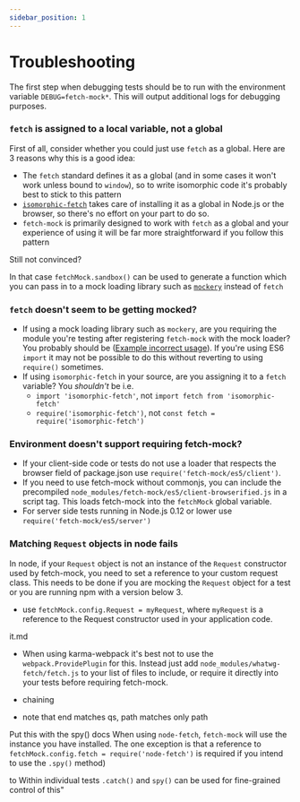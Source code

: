 ```yaml
---
sidebar_position: 1
---
```


# Troubleshooting

The first step when debugging tests should be to run with the environment variable `DEBUG=fetch-mock*`. This will output additional logs for debugging purposes.

### `fetch` is assigned to a local variable, not a global

First of all, consider whether you could just use `fetch` as a global. Here are 3 reasons why this is a good idea:

- The `fetch` standard defines it as a global (and in some cases it won't work unless bound to `window`), so to write isomorphic code it's probably best to stick to this pattern
- [`isomorphic-fetch`](https://www.npmjs.com/package/isomorphic-fetch) takes care of installing it as a global in Node.js or the browser, so there's no effort on your part to do so.
- `fetch-mock` is primarily designed to work with `fetch` as a global and your experience of using it will be far more straightforward if you follow this pattern

Still not convinced?

In that case `fetchMock.sandbox()` can be used to generate a function which you can pass in to a mock loading library such as [`mockery`](https://www.npmjs.com/package/mockery) instead of `fetch`

### `fetch` doesn't seem to be getting mocked?

- If using a mock loading library such as `mockery`, are you requiring the module you're testing after registering `fetch-mock` with the mock loader? You probably should be ([Example incorrect usage](https://github.com/wheresrhys/fetch-mock/issues/70)). If you're using ES6 `import` it may not be possible to do this without reverting to using `require()` sometimes.
- If using `isomorphic-fetch` in your source, are you assigning it to a `fetch` variable? You _shouldn't_ be i.e.
  - `import 'isomorphic-fetch'`, not `import fetch from 'isomorphic-fetch'`
  - `require('isomorphic-fetch')`, not `const fetch = require('isomorphic-fetch')`

### Environment doesn't support requiring fetch-mock?

- If your client-side code or tests do not use a loader that respects the browser field of package.json use `require('fetch-mock/es5/client')`.
- If you need to use fetch-mock without commonjs, you can include the precompiled `node_modules/fetch-mock/es5/client-browserified.js` in a script tag. This loads fetch-mock into the `fetchMock` global variable.
- For server side tests running in Node.js 0.12 or lower use `require('fetch-mock/es5/server')`

### Matching `Request` objects in node fails

In node, if your `Request` object is not an instance of the `Request`
constructor used by fetch-mock, you need to set a reference to your custom
request class. This needs to be done if you are mocking the `Request` object
for a test or you are running npm with a version below 3.

- use `fetchMock.config.Request = myRequest`, where `myRequest` is a reference to the Request constructor used in your application code.

it.md

- When using karma-webpack it's best not to use the `webpack.ProvidePlugin` for this. Instead just add `node_modules/whatwg-fetch/fetch.js` to your list of files to include, or require it directly into your tests before requiring fetch-mock.

- chaining

- note that end matches qs, path matches only path

Put this with the spy() docs
When using `node-fetch`, `fetch-mock` will use the instance you have installed. The one exception is that a reference to `fetchMock.config.fetch = require('node-fetch')` is required if you intend to use the `.spy()` method)

to Within individual tests `.catch()` and `spy()` can be used for fine-grained control of this"
